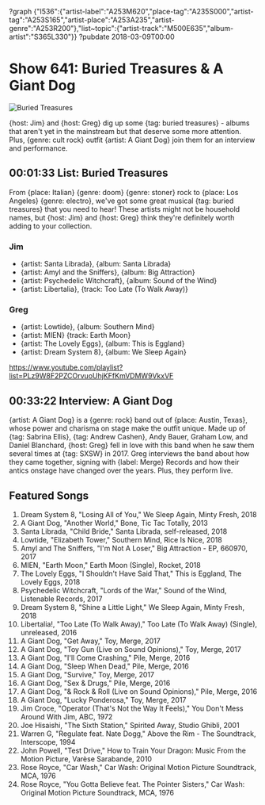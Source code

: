 ?graph {"I536":{"artist-label":"A253M620","place-tag":"A235S000","artist-tag":"A253S165","artist-place":"A253A235","artist-genre":"A253R200"},"list~topic":{"artist-track":"M500E635","album-artist":"S365L330"}}
?pubdate 2018-03-09T00:00

# Show 641: Buried Treasures & A Giant Dog

![Buried Treasures](https://sound-images.s3.amazonaws.com/images/2018/buried.jpg)

{host: Jim} and {host: Greg} dig up some {tag: buried treasures} - albums that aren't yet in the mainstream but that deserve some more attention. Plus, {genre: cult rock} outfit {artist: A Giant Dog} join them for an interview and performance.

## 00:01:33 List: Buried Treasures
From {place: Italian} {genre: doom} {genre: stoner} rock to {place: Los Angeles} {genre: electro}, we've got some great musical {tag: buried treasures} that you need to hear! These artists might not be household names, but {host: Jim} and {host: Greg} think they're definitely worth adding to your collection.

### Jim
- {artist: Santa Librada}, {album: Santa Librada}
- {artist: Amyl and the Sniffers}, {album: Big Attraction}
- {artist: Psychedelic Witchcraft}, {album: Sound of the Wind}
- {artist: Libertalia}, {track: Too Late (To Walk Away)}

### Greg
- {artist: Lowtide}, {album: Southern Mind}
- {artist: MIEN} {track: Earth Moon}
- {artist: The Lovely Eggs}, {album: This is Eggland}
- {artist: Dream System 8}, {album: We Sleep Again}


https://www.youtube.com/playlist?list=PLz9W8F2PZCOrvuoUhjKFfKmVDMW9VkxVF
## 00:33:22 Interview: A Giant Dog
{artist: A Giant Dog} is a {genre: rock} band out of {place: Austin, Texas}, whose power and charisma on stage make the outfit unique. Made up of {tag: Sabrina Ellis}, {tag: Andrew Cashen}, Andy Bauer, Graham Low, and Daniel Blanchard, {host: Greg} fell in love with this band when he saw them several times at {tag: SXSW} in 2017. Greg interviews the band about how they came together, signing with {label: Merge} Records and how their antics onstage have changed over the years. Plus, they perform live.


## Featured Songs

1. Dream System 8, "Losing All of You," We Sleep Again, Minty Fresh, 2018
1. A Giant Dog, "Another World," Bone, Tic Tac Totally, 2013
1. Santa Librada, "Child Bride," Santa Librada, self-released, 2018
1. Lowtide, "Elizabeth Tower," Southern Mind, Rice Is Nice, 2018
1. Amyl and The Sniffers, "I'm Not A Loser," Big Attraction - EP, 660970, 2017
1. MIEN, "Earth Moon," Earth Moon (Single), Rocket, 2018
1. The Lovely Eggs, "I Shouldn't Have Said That," This is Eggland, The Lovely Eggs, 2018
1. Psychedelic Witchcraft, "Lords of the War," Sound of the Wind, Listenable Records, 2017
1. Dream System 8, "Shine a Little Light," We Sleep Again, Minty Fresh, 2018
1. Libertalia!, "Too Late (To Walk Away)," Too Late (To Walk Away) (Single), unreleased, 2016
1. A Giant Dog, "Get Away," Toy, Merge, 2017
1. A Giant Dog, "Toy Gun (Live on Sound Opinions)," Toy, Merge, 2017
1. A Giant Dog, "I'll Come Crashing," Pile, Merge, 2016
1. A Giant Dog, "Sleep When Dead," Pile, Merge, 2016
1. A Giant Dog, "Survive," Toy, Merge, 2017
1. A Giant Dog, "Sex & Drugs," Pile, Merge, 2016
1. A Giant Dog, "& Rock & Roll (Live on Sound Opinions)," Pile, Merge, 2016
1. A Giant Dog, "Lucky Ponderosa," Toy, Merge, 2017
1. Jim Croce, "Operator (That's Not the Way It Feels)," You Don't Mess Around With Jim, ABC, 1972
1. Joe Hisaishi, "The Sixth Station," Spirited Away, Studio Ghibli, 2001
1. Warren G, "Regulate feat. Nate Dogg," Above the Rim - The Soundtrack, Interscope, 1994
1. John Powell, "Test Drive," How to Train Your Dragon: Music From the Motion Picture, Varèse Sarabande, 2010
1. Rose Royce, "Car Wash," Car Wash: Original Motion Picture Soundtrack, MCA, 1976
1. Rose Royce, "You Gotta Believe feat. The Pointer Sisters," Car Wash: Original Motion Picture Soundtrack, MCA, 1976